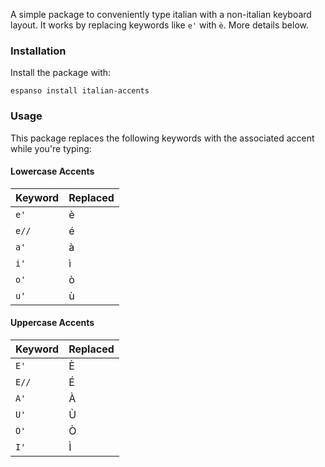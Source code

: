 A simple package to conveniently type italian with a non-italian keyboard layout.
It works by replacing keywords like `e'` with `è`. More details below.

### Installation

Install the package with:

```
espanso install italian-accents
```

### Usage

This package replaces the following keywords with the associated accent while you're typing:

#### Lowercase Accents

Keyword | Replaced
--- | ---
`e'` | è
`e//` | é
`a'` | à
`i'` | ì
`o'` | ò
`u'` | ù

#### Uppercase Accents

Keyword | Replaced
--- | ---
`E'` | È
`E//` | É
`A'` | À
`U'` | Ù
`O'` | Ò
`I'` | Ì
